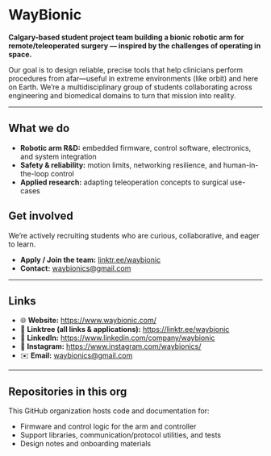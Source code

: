 # WayBionic

**Calgary-based student project team building a bionic robotic arm for remote/teleoperated surgery — inspired by the challenges of operating in space.**

Our goal is to design reliable, precise tools that help clinicians perform procedures from afar—useful in extreme environments (like orbit) and here on Earth. We’re a multidisciplinary group of students collaborating across engineering and biomedical domains to turn that mission into reality.

---

## What we do
- **Robotic arm R&D:** embedded firmware, control software, electronics, and system integration  
- **Safety & reliability:** motion limits, networking resilience, and human-in-the-loop control  
- **Applied research:** adapting teleoperation concepts to surgical use-cases

## Get involved
We’re actively recruiting students who are curious, collaborative, and eager to learn.  
- **Apply / Join the team:** [linktr.ee/waybionic](https://linktr.ee/waybionic)  
- **Contact:** waybionics@gmail.com

---

## Links
- 🌐 **Website:** https://www.waybionic.com/  
- 🔗 **Linktree (all links & applications):** https://linktr.ee/waybionic  
- 💼 **LinkedIn:** https://www.linkedin.com/company/waybionic  
- 📸 **Instagram:** https://www.instagram.com/waybionics/  
- ✉️ **Email:** waybionics@gmail.com

---

## Repositories in this org
This GitHub organization hosts code and documentation for:
- Firmware and control logic for the arm and controller
- Support libraries, communication/protocol utilities, and tests
- Design notes and onboarding materials
